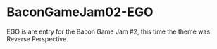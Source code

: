 BaconGameJam02-EGO
==================

EGO is are entry for the Bacon Game Jam #2, this time the theme was Reverse Perspective.